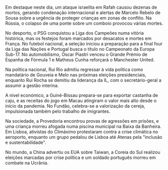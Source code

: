Em destaque neste dia, um ataque israelita em Rafah causou dezenas de mortos, gerando condenação internacional e alertas de Marcelo Rebelo de Sousa sobre a urgência de proteger crianças em zonas de conflito. Na Rússia, o colapso de uma ponte sobre um comboio provocou várias mortes.

No desporto, o PSG conquistou a Liga dos Campeões numa vitória histórica, mas os festejos foram marcados por desacatos e mortes em França. No futebol nacional, a seleção iniciou a preparação para a final four da Liga das Nações e Portugal busca o título no Campeonato da Europa Sub-17. No automobilismo, Oscar Piastri venceu o Grande Prémio de Espanha de Fórmula 1 e Matheus Cunha reforçará o Manchester United.

Na política nacional, Rui Rio admitiu regressar à vida política como mandatário de Gouveia e Melo nas próximas eleições presidenciais, enquanto Rui Rocha se demitiu da liderança da IL, com o secretário-geral a assumir a gestão interina.

A nível económico, a Guiné-Bissau prepara-se para exportar castanha de caju, e as receitas do jogo em Macau atingiram o valor mais alto desde o início da pandemia. No Fundão, celebra-se a valorização da cereja, impulsionada também pelo trabalho de imigrantes.

Na sociedade, a Provedoria encontrou provas de agressões em prisões, e uma criança morreu afogada numa piscina municipal na Baixa da Banheira. Em Lisboa, ativistas do Climáximo protestaram contra a crise climática no aeroporto, enquanto um grupo pedalou de Lisboa até Atenas pela "inclusão e sustentabilidade".

No mundo, a China advertiu os EUA sobre Taiwan, a Coreia do Sul realizou eleições marcadas por crise política e um soldado português morreu em combate na Ucrânia.